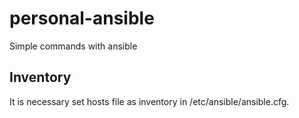 # personal-ansible
Simple commands with ansible

## Inventory
It is necessary set hosts file as inventory in /etc/ansible/ansible.cfg.

